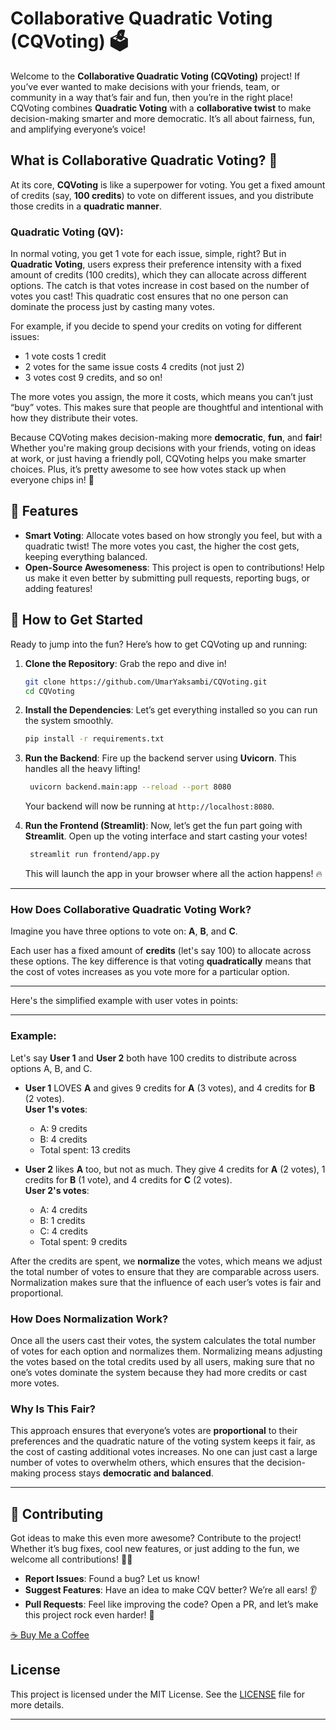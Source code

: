 # Collaborative Quadratic Voting (CQVoting) 🗳️

Welcome to the **Collaborative Quadratic Voting (CQVoting)** project! If you’ve ever wanted to make decisions with your friends, team, or community in a way that’s fair and fun, then you’re in the right place! CQVoting combines **Quadratic Voting** with a **collaborative twist** to make decision-making smarter and more democratic. It’s all about fairness, fun, and amplifying everyone’s voice!

## What is Collaborative Quadratic Voting? 🤔

At its core, **CQVoting** is like a superpower for voting. You get a fixed amount of credits (say, **100 credits**) to vote on different issues, and you distribute those credits in a **quadratic manner**. 

### **Quadratic Voting (QV)**:

In normal voting, you get 1 vote for each issue, simple, right? But in **Quadratic Voting**, users express their preference intensity with a fixed amount of credits (100 credits), which they can allocate across different options. The catch is that votes increase in cost based on the number of votes you cast! This quadratic cost ensures that no one person can dominate the process just by casting many votes.

For example, if you decide to spend your credits on voting for different issues:

- 1 vote costs 1 credit
- 2 votes for the same issue costs 4 credits (not just 2)
- 3 votes cost 9 credits, and so on!

The more votes you assign, the more it costs, which means you can’t just “buy” votes. This makes sure that people are thoughtful and intentional with how they distribute their votes.


Because CQVoting makes decision-making more **democratic**, **fun**, and **fair**! Whether you're making group decisions with your friends, voting on ideas at work, or just having a friendly poll, CQVoting helps you make smarter choices. Plus, it’s pretty awesome to see how votes stack up when everyone chips in! 💪

## 🎯 Features

- **Smart Voting**: Allocate votes based on how strongly you feel, but with a quadratic twist! The more votes you cast, the higher the cost gets, keeping everything balanced.
- **Open-Source Awesomeness**: This project is open to contributions! Help us make it even better by submitting pull requests, reporting bugs, or adding features!

## 🚀 How to Get Started

Ready to jump into the fun? Here’s how to get CQVoting up and running:

1. **Clone the Repository**: 
   Grab the repo and dive in!

   ```bash
   git clone https://github.com/UmarYaksambi/CQVoting.git
   cd CQVoting
   ```

2. **Install the Dependencies**: 
   Let’s get everything installed so you can run the system smoothly.

   ```bash
   pip install -r requirements.txt
   ```

3. **Run the Backend**: 
   Fire up the backend server using **Uvicorn**. This handles all the heavy lifting!

   ```bash
    uvicorn backend.main:app --reload --port 8080
   ```

   Your backend will now be running at `http://localhost:8080`.

4. **Run the Frontend (Streamlit)**: 
   Now, let’s get the fun part going with **Streamlit**. Open up the voting interface and start casting your votes!

   ```bash
    streamlit run frontend/app.py
   ```

   This will launch the app in your browser where all the action happens! 🔥



---

### **How Does Collaborative Quadratic Voting Work?**

Imagine you have three options to vote on: **A**, **B**, and **C**.

Each user has a fixed amount of **credits** (let's say 100) to allocate across these options. The key difference is that voting **quadratically** means that the cost of votes increases as you vote more for a particular option.

---

Here's the simplified example with user votes in points:

---

### Example:

Let's say **User 1** and **User 2** both have 100 credits to distribute across options A, B, and C.

- **User 1** LOVES **A** and gives 9 credits for **A** (3 votes), and 4 credits for **B** (2 votes).  
  **User 1's votes**:  
  - A: 9 credits  
  - B: 4 credits  
  - Total spent: 13 credits

- **User 2** likes **A** too, but not as much. They give 4 credits for **A** (2 votes), 1 credits for **B** (1 vote), and 4 credits for **C** (2 votes).  
  **User 2's votes**:  
  - A: 4 credits  
  - B: 1 credits  
  - C: 4 credits  
  - Total spent: 9 credits

After the credits are spent, we **normalize** the votes, which means we adjust the total number of votes to ensure that they are comparable across users. Normalization makes sure that the influence of each user’s votes is fair and proportional.

### **How Does Normalization Work?**
Once all the users cast their votes, the system calculates the total number of votes for each option and normalizes them. Normalizing means adjusting the votes based on the total credits used by all users, making sure that no one’s votes dominate the system because they had more credits or cast more votes.

### **Why Is This Fair?**
This approach ensures that everyone’s votes are **proportional** to their preferences and the quadratic nature of the voting system keeps it fair, as the cost of casting additional votes increases. No one can just cast a large number of votes to overwhelm others, which ensures that the decision-making process stays **democratic and balanced**.

---

## 🎉 Contributing

Got ideas to make this even more awesome? Contribute to the project! Whether it’s bug fixes, cool new features, or just adding to the fun, we welcome all contributions! 🎨✨

- **Report Issues**: Found a bug? Let us know!
- **Suggest Features**: Have an idea to make CQV better? We’re all ears! 👂
- **Pull Requests**: Feel like improving the code? Open a PR, and let’s make this project rock even harder! 🎸

[☕ Buy Me a Coffee](https://www.buymeacoffee.com/umaryaksambi)

## License

This project is licensed under the MIT License. See the [LICENSE](LICENSE) file for more details.

---
